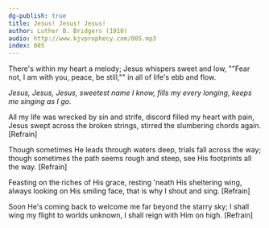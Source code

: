 ```yaml
---
dg-publish: true
title: Jesus! Jesus! Jesus!
author: Luther B. Bridgers (1910)
audio: http://www.kjvprophecy.com/085.mp3
index: 085
---
```


There's within my heart a melody;
Jesus whispers sweet and low,
""Fear not, I am with you, peace, be still,""
in all of life's ebb and flow.

*Jesus, Jesus, Jesus,
sweetest name I know,
fills my every longing,
keeps me singing as I go.*

All my life was wrecked by sin and strife,
discord filled my heart with pain,
Jesus swept across the broken strings,
stirred the slumbering chords again. [Refrain]

Though sometimes He leads through waters deep,
trials fall across the way;
though sometimes the path seems rough and steep,
see His footprints all the way. [Refrain]

Feasting on the riches of His grace,
resting 'neath His sheltering wing,
always looking on His smiling face,
that is why I shout and sing. [Refrain]

Soon He's coming back to welcome me
far beyond the starry sky;
I shall wing my flight to worlds unknown,
I shall reign with Him on high. [Refrain]